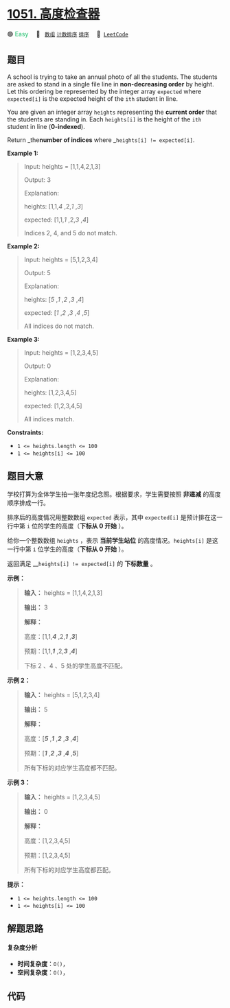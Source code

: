 # [1051. 高度检查器](https://leetcode.com/problems/height-checker)

🟢 <font color=#15bd66>Easy</font>&emsp; 🔖&ensp; [`数组`](/leetcode/outline/tag/array.md) [`计数排序`](/leetcode/outline/tag/counting-sort.md) [`排序`](/leetcode/outline/tag/sorting.md)&emsp; 🔗&ensp;[`LeetCode`](https://leetcode.com/problems/height-checker)


## 题目

A school is trying to take an annual photo of all the students. The students
are asked to stand in a single file line in **non-decreasing order** by
height. Let this ordering be represented by the integer array `expected` where
`expected[i]` is the expected height of the `ith` student in line.

You are given an integer array `heights` representing the **current order**
that the students are standing in. Each `heights[i]` is the height of the
`ith` student in line (**0-indexed**).

Return _the**number of indices** where _`heights[i] != expected[i]`.



**Example 1:**

> Input: heights = [1,1,4,2,1,3]
> 
> Output: 3
> 
> Explanation: 
> 
> heights:  [1,1,_4_ ,2,_1_ ,_3_]
> 
> expected: [1,1,_1_ ,2,_3_ ,_4_]
> 
> Indices 2, 4, and 5 do not match.

**Example 2:**

> Input: heights = [5,1,2,3,4]
> 
> Output: 5
> 
> Explanation:
> 
> heights:  [_5_ ,_1_ ,_2_ ,_3_ ,_4_]
> 
> expected: [_1_ ,_2_ ,_3_ ,_4_ ,_5_]
> 
> All indices do not match.

**Example 3:**

> Input: heights = [1,2,3,4,5]
> 
> Output: 0
> 
> Explanation:
> 
> heights:  [1,2,3,4,5]
> 
> expected: [1,2,3,4,5]
> 
> All indices match.

**Constraints:**

  * `1 <= heights.length <= 100`
  * `1 <= heights[i] <= 100`


## 题目大意

学校打算为全体学生拍一张年度纪念照。根据要求，学生需要按照 **非递减** 的高度顺序排成一行。

排序后的高度情况用整数数组 `expected` 表示，其中 `expected[i]` 是预计排在这一行中第 `i` 位的学生的高度（**下标从 0
开始** ）。

给你一个整数数组 `heights` ，表示 **当前学生站位** 的高度情况。`heights[i]` 是这一行中第 `i` 位学生的高度（**下标从 0
开始** ）。

返回满足 __`heights[i] != expected[i]` 的 **下标数量** 。



**示例：**

> 
> 
> 
> 
> 
> **输入：** heights = [1,1,4,2,1,3]
> 
> **输出：** 3 
> 
> **解释：**
> 
> 高度：[1,1,_**4**_ ,2,_**1**_ ,_**3**_]
> 
> 预期：[1,1,_**1**_ ,2,_**3**_ ,_**4**_]
> 
> 下标 2 、4 、5 处的学生高度不匹配。

**示例 2：**

> 
> 
> 
> 
> 
> **输入：** heights = [5,1,2,3,4]
> 
> **输出：** 5
> 
> **解释：**
> 
> 高度：[_**5**_ ,_**1**_ ,_**2**_ ,_**3**_ ,_**4**_]
> 
> 预期：[_**1**_ ,_**2**_ ,_**3**_ ,_**4**_ ,_**5**_]
> 
> 所有下标的对应学生高度都不匹配。

**示例 3：**

> 
> 
> 
> 
> 
> **输入：** heights = [1,2,3,4,5]
> 
> **输出：** 0
> 
> **解释：**
> 
> 高度：[1,2,3,4,5]
> 
> 预期：[1,2,3,4,5]
> 
> 所有下标的对应学生高度都匹配。



**提示：**

  * `1 <= heights.length <= 100`
  * `1 <= heights[i] <= 100`


## 解题思路

#### 复杂度分析

- **时间复杂度**：`O()`，
- **空间复杂度**：`O()`，

## 代码

```javascript

```